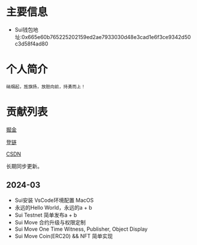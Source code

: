 # 主要信息
- Sui钱包地址:0x665e60b765225202159ed2ae7933030d48e3cad1e6f3ce9342d50c3d58f4ad80

# 个人简介
    硝烟起，旌旗扬，放胆向前，持勇而上！

# 贡献列表

[掘金](https://juejin.cn/user/1735508961530348)

[登链](https://learnblockchain.cn/people/19165)

[CSDN](https://blog.csdn.net/chao_1024)

长期同步更新。

## 2024-03

- Sui安装 VsCode环境配置 MacOS
- 永远的Hello World，永远的a + b
- Sui Testnet 简单发布a + b
- Sui Move 合约升级与权限定制
- Sui Move One Time Witness, Publisher, Object Display
- Sui Move Coin(ERC20) && NFT 简单实现